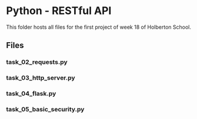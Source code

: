 # Python - RESTful API

This folder hosts all files for the first project of week 18 of Holberton School.

## Files

### task_02_requests.py
### task_03_http_server.py
### task_04_flask.py
### task_05_basic_security.py
